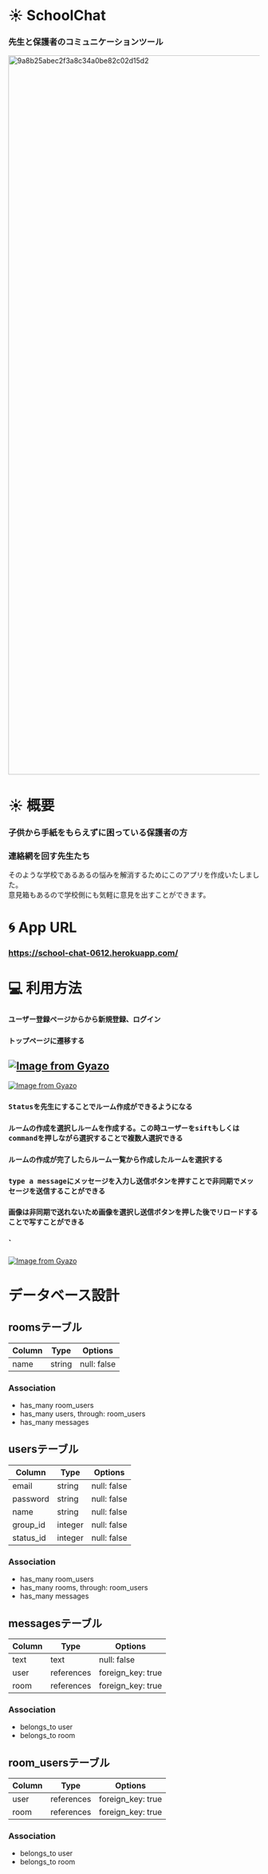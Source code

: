 # :sunny: SchoolChat
### 先生と保護者のコミュニケーションツール

<img width="1440" alt="9a8b25abec2f3a8c34a0be82c02d15d2" src="https://user-images.githubusercontent.com/75475114/106707141-1a451680-6634-11eb-928e-ac738481279a.png">


# :sunny: 概要

### 子供から手紙をもらえずに困っている保護者の方
### 連絡網を回す先生たち

そのような学校であるあるの悩みを解消するためにこのアプリを作成いたしました。<br>
意見箱もあるので学校側にも気軽に意見を出すことができます。


# :cyclone: App URL
### **https://school-chat-0612.herokuapp.com/**


# :computer: 利用方法

### `ユーザー登録ページからから新規登録、ログイン`
### `トップページに遷移する`
[![Image from Gyazo](https://i.gyazo.com/6419a632eb4d75c9702f0515ca21472b.gif)](https://gyazo.com/6419a632eb4d75c9702f0515ca21472b)
-------------------------------------------------------------------------------------------------------------------------------------
[![Image from Gyazo](https://i.gyazo.com/59ea5d4676b6a76042187ba434d2ada8.gif)](https://gyazo.com/59ea5d4676b6a76042187ba434d2ada8)
### `Statusを先生にすることでルーム作成ができるようになる`
### `ルームの作成を選択しルームを作成する。この時ユーザーをsiftもしくはcommandを押しながら選択することで複数人選択できる`
### `ルームの作成が完了したらルーム一覧から作成したルームを選択する`
### `type a messageにメッセージを入力し送信ボタンを押すことで非同期でメッセージを送信することができる`
### `画像は非同期で送れないため画像を選択し送信ボタンを押した後でリロードすることで写すことができる`
### `


[![Image from Gyazo](https://i.gyazo.com/da7ee707b4b71e507bd2044d46b594cb.gif)](https://gyazo.com/da7ee707b4b71e507bd2044d46b594cb)


# データベース設計



## roomsテーブル

| Column      | Type              | Options                         |
| ----------- | ----------------- | ------------------------------- |
| name        | string            | null: false                     |

### Association
- has_many room_users
- has_many users, through: room_users
- has_many messages

## usersテーブル

| Column      | Type              | Options                         |
| ----------- | ----------------- | ------------------------------- |
| email       | string            | null: false                     |
| password    | string            | null: false                     |
| name        | string            | null: false                     |
| group_id    | integer           | null: false                     |
| status_id   | integer           | null: false                     |

### Association
- has_many room_users
- has_many rooms, through: room_users
- has_many messages

<!-- group_idおよびstatus_idはactive_hashにより導入 -->

## messagesテーブル

| Column      | Type              | Options                         |
| ----------- | ----------------- | ------------------------------- |
| text        | text              | null: false                     |
| user        | references        | foreign_key: true               |
| room        | references        | foreign_key: true               |

### Association
- belongs_to user
- belongs_to room

<!-- imageも追加するがactive_strageで実装する -->
## room_usersテーブル

| Column      | Type              | Options                         |
| ----------- | ----------------- | ------------------------------- |
| user        | references        | foreign_key: true               |
| room        | references        | foreign_key: true               |

### Association
- belongs_to user
- belongs_to room